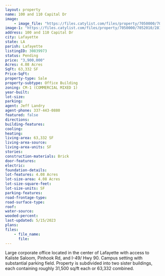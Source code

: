 ```yaml
---
layout: property
name: 100 and 110 Capital Dr
image:
    - image_file: "https://files.catylist.com/files/property/7050000/7052010/28158897_100Capital_5.jpg"
image-1: "https://files.catylist.com/files/property/7050000/7052010/28158896_100Capital_3.jpg"
address: 100 and 110 Capital Dr
city: Lafayette
state: LA
parish: Lafayette
listingID: 30839973
status: Pending
price: "3,900,000"
Acres: 4.08 Acres
SqFt: 63,332 SF
Price-SqFt:
property-type: Sale
property-subtype: Office Building
zoning: CM-1 (COMMERCIAL MIXED 1)
year-built:
lot-size:
parking:
agent: Jeff Landry
agent-phone: 337-443-0880
featured: false
directions:
building-features:
cooling:
heating:
living-area: 63,332 SF
living-area-source:
living-area-units: SF
stories:
construction-materials: Brick
door-features:
electric:
foundation-details:
lot-features: 4.08 Acres
lot-size-area: 4.08 Acres
lot-size-square-feet:
lot-size-units: SF
parking-features:
road-frontage-type:
road-surface-type:
roof:
water-source:
wooded-percent:
last-updated: 5/15/2023
plans:
files:
    - file_name:
      file:
---
```

Large corporate office located in the center of Lafayette with access to Kaliste Saloom, Pinhook Rd, and I-49/ Hwy 90.Campus setting with substantial parking field. Property is subdivided into two sister buildings, each containing roughly 31,500 sq/ft each or 63,332 combined.

